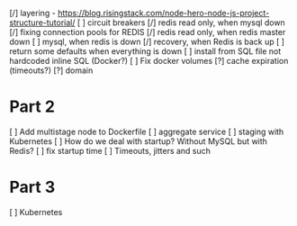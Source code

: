[/] layering - https://blog.risingstack.com/node-hero-node-js-project-structure-tutorial/
[ ] circuit breakers
[/] redis read only, when mysql down
[/] fixing connection pools for REDIS
[/] redis read only, when redis master down
[ ] mysql, when redis is down
[/] recovery, when Redis is back up
[ ] return some defaults when everything is down
[ ] install from SQL file not hardcoded inline SQL (Docker?)
[ ] Fix docker volumes
[?] cache expiration (timeouts?)
[?] domain

# Part 2
[ ] Add multistage node to Dockerfile
[ ] aggregate service
[ ] staging with Kubernetes
[ ] How do we deal with startup? Without MySQL but with Redis?
[ ] fix startup time
[ ] Timeouts, jitters and such

# Part 3
[ ] Kubernetes